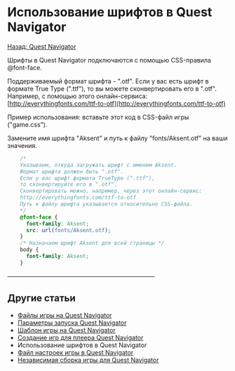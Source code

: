 # Использование шрифтов в Quest Navigator

[Назад: Quest Navigator](../navigator.md)

Шрифты в Quest Navigator подключаются с помощью CSS-правила \@font-face.

Поддерживаемый формат шрифта - ".otf". Если у вас есть шрифт в формате True Type (".ttf"), то вы можете сконвертировать его в ".otf". Например, с помощью этого онлайн-сервиса: [http://everythingfonts.com/ttf-to-otf](http://everythingfonts.com/ttf-to-otf)

Пример использования: вставьте этот код в CSS-файл игры ("game.css").

Замените имя шрифта "Aksent" и путь к файлу "fonts/Aksent.otf" на ваши значения.

```css
    /* 
    Указываем, откуда загружать шрифт с именем Aksent.
    Формат шрифта должен быть ".otf".
    Если у вас шрифт формата TrueType (".ttf"), 
    то сконвертируйте его в ".otf".
    Сконвертировать можно, например, через этот онлайн-сервис:
    http://everythingfonts.com/ttf-to-otf
    Путь к файлу шрифта указывается относительно CSS-файла.
    */
    @font-face {
      font-family: Aksent;
      src: url(fonts/Aksent.otf);
    }
    /* Назначаем шрифт Aksent для всей страницы */
    body {
      font-family: Aksent;
    }
```

————————————————————————

## Другие статьи

* [Файлы игры на Quest Navigator](navigator_game_files)
* [Параметры запуска Quest Navigator](navigator_command_line)
* [Шаблон игры на Quest Navigator](navigator_game_template)
* [Создание игр для плеера Quest Navigator](sozdanie_igr_na_quest_navigator)
* Использование шрифтов в Quest Navigator
* [Файл настроек игры в Quest Navigator](fajl_nastroek_igry_v_quest_navigator)
* [Независимая сборка игры для Quest Navigator](navigator_standalone)
